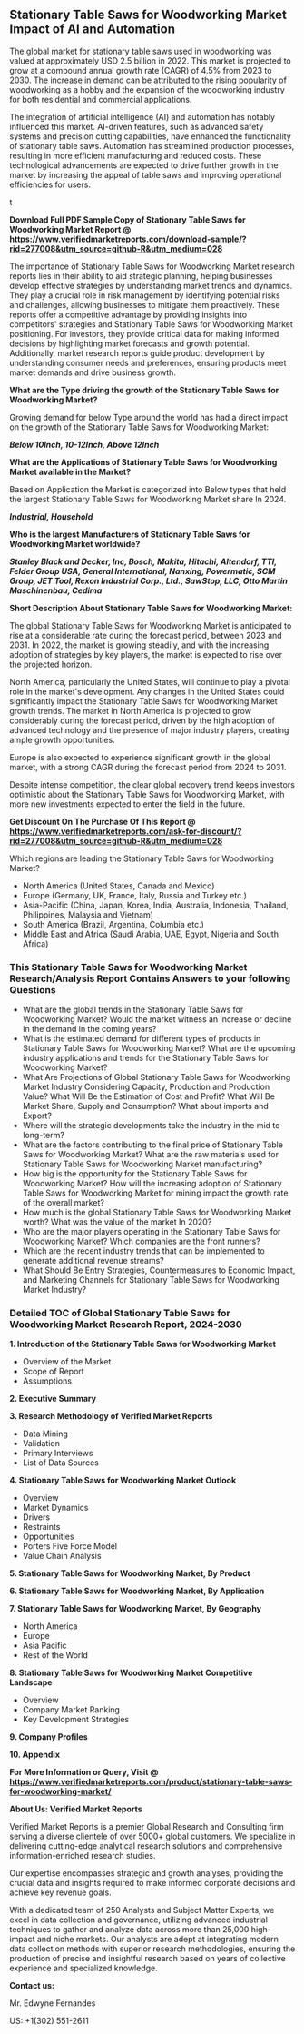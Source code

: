 <h2>Stationary Table Saws for Woodworking Market Impact of AI and Automation</h2><p>The global market for stationary table saws used in woodworking was valued at approximately USD 2.5 billion in 2022. This market is projected to grow at a compound annual growth rate (CAGR) of 4.5% from 2023 to 2030. The increase in demand can be attributed to the rising popularity of woodworking as a hobby and the expansion of the woodworking industry for both residential and commercial applications.</p><p>The integration of artificial intelligence (AI) and automation has notably influenced this market. AI-driven features, such as advanced safety systems and precision cutting capabilities, have enhanced the functionality of stationary table saws. Automation has streamlined production processes, resulting in more efficient manufacturing and reduced costs. These technological advancements are expected to drive further growth in the market by increasing the appeal of table saws and improving operational efficiencies for users.</p>t</p><p id="" class=""><strong>Download Full PDF Sample Copy of Stationary Table Saws for Woodworking Market Report @ <a href="https://www.verifiedmarketreports.com/download-sample/?rid=277008&utm_source=github-R&utm_medium=028" target="_blank">https://www.verifiedmarketreports.com/download-sample/?rid=277008&utm_source=github-R&utm_medium=028</a></strong></p><p>The importance of&nbsp;Stationary Table Saws for Woodworking Market research reports lies in their ability to aid strategic planning, helping businesses develop effective strategies by understanding market trends and dynamics. They play a crucial role in risk management by identifying potential risks and challenges, allowing businesses to mitigate them proactively. These reports offer a competitive advantage by providing insights into competitors' strategies and Stationary Table Saws for Woodworking Market positioning. For investors, they provide critical data for making informed decisions by highlighting market forecasts and growth potential. Additionally, market research reports guide product development by understanding consumer needs and preferences, ensuring products meet market demands and drive business growth.</p><p><strong>What are the&nbsp;Type driving the growth of the Stationary Table Saws for Woodworking Market?</strong></p><p id="" class="">Growing demand for below Type around the world has had a direct impact on the growth of the Stationary Table Saws for Woodworking Market:</p><em><strong>Below 10Inch, 10-12Inch, Above 12Inch</strong></em></p><strong>What are the&nbsp;Applications&nbsp;of Stationary Table Saws for Woodworking Market available in the Market?</strong></p><p id="" class="">Based on Application the Market is categorized into Below types that held the largest Stationary Table Saws for Woodworking Market share In 2024.</p><em><strong>Industrial, Household</strong></em></p><strong>Who is the largest Manufacturers of Stationary Table Saws for Woodworking Market worldwide?</strong></p><p><em><strong>Stanley Black and Decker, Inc, Bosch, Makita, Hitachi, Altendorf, TTI, Felder Group USA, General International, Nanxing, Powermatic, SCM Group, JET Tool, Rexon Industrial Corp., Ltd., SawStop, LLC, Otto Martin Maschinenbau, Cedima</strong></em></p><p id="" class=""><strong>Short Description About Stationary Table Saws for Woodworking Market:</strong></p><p>The global Stationary Table Saws for Woodworking Market is anticipated to rise at a considerable rate during the forecast period, between 2023 and 2031. In 2022, the market is growing steadily, and with the increasing adoption of strategies by key players, the market is expected to rise over the projected horizon.</p><p>North America, particularly the United States, will continue to play a pivotal role in the market's development. Any changes in the United States could significantly impact the Stationary Table Saws for Woodworking Market growth trends. The market in North America is projected to grow considerably during the forecast period, driven by the high adoption of advanced technology and the presence of major industry players, creating ample growth opportunities.</p><p>Europe is also expected to experience significant growth in the global market, with a strong CAGR during the forecast period from 2024 to 2031.</p><p>Despite intense competition, the clear global recovery trend keeps investors optimistic about the Stationary Table Saws for Woodworking Market, with more new investments expected to enter the field in the future.</p><p id="" class=""><strong>Get Discount On The Purchase Of This Report @ <a href="https://www.verifiedmarketreports.com/ask-for-discount/?rid=277008&utm_source=github-R&utm_medium=028" target="_blank">https://www.verifiedmarketreports.com/ask-for-discount/?rid=277008&utm_source=github-R&utm_medium=028</a></strong></p>Which regions are leading the Stationary Table Saws for Woodworking Market?</p><ul><li>North America (United States, Canada and Mexico)</li><li>Europe (Germany, UK, France, Italy, Russia and Turkey etc.)</li><li>Asia-Pacific (China, Japan, Korea, India, Australia, Indonesia, Thailand, Philippines, Malaysia and Vietnam)</li><li>South America (Brazil, Argentina, Columbia etc.)</li><li>Middle East and Africa (Saudi Arabia, UAE, Egypt, Nigeria and South Africa)</li></ul><h3 id="" class="">This Stationary Table Saws for Woodworking Market Research/Analysis Report Contains Answers to your following Questions</h3><ul><li>What are the global trends in the Stationary Table Saws for Woodworking Market? Would the market witness an increase or decline in the demand in the coming years?</li><li>What is the estimated demand for different types of products in Stationary Table Saws for Woodworking Market? What are the upcoming industry applications and trends for the Stationary Table Saws for Woodworking Market?</li><li>What Are Projections of Global Stationary Table Saws for Woodworking Market Industry Considering Capacity, Production and Production Value? What Will Be the Estimation of Cost and Profit? What Will Be Market Share, Supply and Consumption? What about imports and Export?</li><li>Where will the strategic developments take the industry in the mid to long-term?</li><li>What are the factors contributing to the final price of Stationary Table Saws for Woodworking Market? What are the raw materials used for Stationary Table Saws for Woodworking Market manufacturing?</li><li>How big is the opportunity for the Stationary Table Saws for Woodworking Market? How will the increasing adoption of Stationary Table Saws for Woodworking Market for mining impact the growth rate of the overall market?</li><li>How much is the global Stationary Table Saws for Woodworking Market worth? What was the value of the market In 2020?</li><li>Who are the major players operating in the Stationary Table Saws for Woodworking Market? Which companies are the front runners?</li><li>Which are the recent industry trends that can be implemented to generate additional revenue streams?</li><li>What Should Be Entry Strategies, Countermeasures to Economic Impact, and Marketing Channels for Stationary Table Saws for Woodworking Market Industry?</li></ul><h3 id="" class="">Detailed TOC of Global Stationary Table Saws for Woodworking Market Research Report, 2024-2030</h3><p id="" class=""><strong>1. Introduction of the Stationary Table Saws for Woodworking Market</strong></p><ul><li>Overview of the Market</li><li>Scope of Report</li><li>Assumptions</li></ul><p id="" class=""><strong>2. Executive Summary</strong></p><p id="" class=""><strong>3. Research Methodology of Verified Market Reports</strong></p><ul><li>Data Mining</li><li>Validation</li><li>Primary Interviews</li><li>List of Data Sources</li></ul><p id="" class=""><strong>4. Stationary Table Saws for Woodworking Market Outlook</strong></p><ul><li>Overview</li><li>Market Dynamics</li><li>Drivers</li><li>Restraints</li><li>Opportunities</li><li>Porters Five Force Model</li><li>Value Chain Analysis</li></ul><p id="" class=""><strong>5. Stationary Table Saws for Woodworking Market, By Product</strong></p><p id="" class=""><strong>6. Stationary Table Saws for Woodworking Market, By Application</strong></p><p id="" class=""><strong>7. Stationary Table Saws for Woodworking Market, By Geography</strong></p><ul><li>North America</li><li>Europe</li><li>Asia Pacific</li><li>Rest of the World</li></ul><p id="" class=""><strong>8. Stationary Table Saws for Woodworking Market Competitive Landscape</strong></p><ul><li>Overview</li><li>Company Market Ranking</li><li>Key Development Strategies</li></ul><p id="" class=""><strong>9. Company Profiles</strong></p><p id="" class=""><strong>10. Appendix</strong></p><p id="" class=""><strong>For More Information or Query, Visit @ <a href="https://www.verifiedmarketreports.com/product/stationary-table-saws-for-woodworking-market/" target="_blank">https://www.verifiedmarketreports.com/product/stationary-table-saws-for-woodworking-market/</a></strong></p><p id="" class=""><strong>About Us: Verified Market Reports</strong></p><p id="" class="">Verified Market Reports is a premier Global Research and Consulting firm serving a diverse clientele of over 5000+ global customers. We specialize in delivering cutting-edge analytical research solutions and comprehensive information-enriched research studies.</p><p id="" class="">Our expertise encompasses strategic and growth analyses, providing the crucial data and insights required to make informed corporate decisions and achieve key revenue goals.</p><p id="" class="">With a dedicated team of 250 Analysts and Subject Matter Experts, we excel in data collection and governance, utilizing advanced industrial techniques to gather and analyze data across more than 25,000 high-impact and niche markets. Our analysts are adept at integrating modern data collection methods with superior research methodologies, ensuring the production of precise and insightful research based on years of collective experience and specialized knowledge.</p><p id="" class=""><strong>Contact us:</strong></p><p id="" class="">Mr. Edwyne Fernandes</p><p id="" class="">US: +1(302) 551-2611</p>
